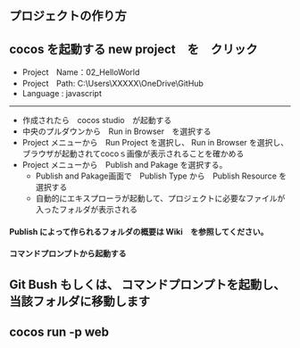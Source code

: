 ## プロジェクトの作り方

cocos を起動する 
new project　を　クリック 
--- 
+ Project　Name：02_HelloWorld 　
+ Project　Path: C:\Users\XXXXX\OneDrive\GitHub  
+ Language : javascript  


---
+ 作成されたら　cocos studio　が起動する 
+ 中央のプルダウンから　Run in Browser　を選択する 
+ Project メニューから　Run Project を選択し、 Run in Browser を選択し、ブラウザが起動されてcocoｓ画像が表示されることを確かめる 
+ Project メニューから　Publish and Pakage を選択する。 
    + Publish and Pakage画面で　Publish Type から　Publish Resource を選択する
    + 自動的にエキスプローラが起動して、プロジェクトに必要なファイルが入ったフォルダが表示される
    
#### Publish によって作られるフォルダの概要は Wiki　を参照してください。

#### コマンドプロンプトから起動する
Git Bush もしくは、 コマンドプロンプトを起動し、当該フォルダに移動します
---
cocos run -p web
---

